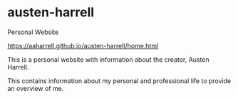 # austen-harrell
Personal Website

https://aaharrell.github.io/austen-harrell/home.html

This is a personal website with information about the creator, Austen Harrell.

This contains information about my personal and professional life to provide an overview of me.
